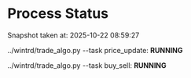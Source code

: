 # Process Status

Snapshot taken at: 2025-10-22 08:59:27

../wintrd/trade_algo.py --task price_update: **RUNNING**

../wintrd/trade_algo.py --task buy_sell: **RUNNING**

